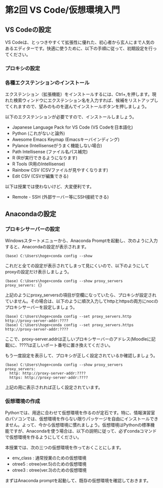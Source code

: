 # 第2回 VS Code/仮想環境入門

## VS Codeの設定
VS Codeは、とっつきやすくて拡張性に優れた、初心者から玄人にまで人気のあるエディターです。快適に使うために、以下の手順に従って、初期設定を行ってください。

### プロキシの設定

### 各種エクステンションのインストール

エクステンション（拡張機能）をインストールするには、Ctrl+,を押します。現れた検索ウィンドウにエクステンション名を入力すれば、候補をリストアップしてくれますので、望みのものを選んでインストールボタンを押しましょう。

以下のエクステンションが必要ですので、インストールしましょう。

+ Japanese Language Pack for VS Code (VS Codeを日本語化)
+ Python (これがないと論外)
+ Awesome Emacs Keymap (Emacsキーバインディング)
+ Pylance (Intellisenseがうまく機能しない場合)
+ Path Intellisense (ファイル名パス補完)
+ R (Rが実行できるようになります)
+ R Tools (R用のIntellisense)
+ Rainbow CSV (CSVファイルが見やすくなります)
+ Edit CSV (CSVが編集できる)

以下は授業では使わないけど、大変便利です。
+ Remote - SSH (外部サーバー等にSSH接続できる)

## Anacondaの設定

### プロキシサーバーの設定
Windowsスタートメニューから、Anaconda Promptを起動し、次のように入力すると、Anacondaの設定が表示されます。
```
(base) C:\Users\hoge>conda config --show
```
これだと全ての設定が表示されてしまって見にくいので、以下のようにしてproxyの設定だけ表示しましょう。
```
(base) C:\Users\hoge>conda config --show proxy_servers
proxy_servers: {}
```
上記のようにproxy_serversの項目が空欄になっていたら、プロキシが設定されていません。その場合は、以下のように順次入力してhttpとhttpsの両方にnocのプロキシサーバーを設定しましょう。
```
(base) C:\Users\hoge>conda config --set proxy_servers.http http://proxy-server-addr:????
(base) C:\Users\hoge>conda config --set proxy_servers.https http://proxy-server-addr:????
```
ここで、proxy-server.addrは正しいプロキシサーバーのアドレス(Moodleに記載)に、????は正しいポート番号に置き換えてください。

もう一度設定を表示して、プロキシが正しく設定されているか確認しましょう。
```
(base) C:\Users\hoge>conda config --show proxy_servers
proxy_servers:
  http: http://proxy-server-addr:????
  https: http://proxy-server-addr:????
```
上記の用に表示されれば正しく設定されています。
### 仮想環境の作成
Pythonでは、用途に合わせて仮想環境を作るのが定石です。特に、情報演習室のパソコンでは、仮想環境を作らない限りパッケージを自由にインストールできません。よって、今から仮想環境に慣れましょう。仮想環境はPythonの標準機能ですが、Anacondaを使う場合は、以下の説明に従って、必ずcondaコマンドで仮想環境を作るようにしてください。

本授業では、次の三つの仮想環境を作っておくことにします。

- env_class : 通常授業のための仮想環境
- otree5 : otree(ver.5)のための仮想環境
- otree3 : otree(ver.3)のための仮想環境

まずはAnaconda promptを起動して、既存の仮想環境を確認しておきます。
```

```

